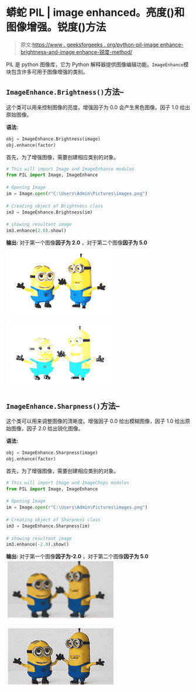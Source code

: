 # 蟒蛇 PIL | image enhanced。亮度()和图像增强。锐度()方法

> 原文:[https://www . geeksforgeeks . org/python-pil-image enhance-brightness-and-image enhance-锐度-method/](https://www.geeksforgeeks.org/python-pil-imageenhance-brightness-and-imageenhance-sharpness-method/)

PIL 是 python 图像库，它为 Python 解释器提供图像编辑功能。`ImageEnhance`模块包含许多可用于图像增强的类别。

## `ImageEnhance.Brightness()`方法–

这个类可以用来控制图像的亮度。增强因子为 0.0 会产生黑色图像。因子 1.0 给出原始图像。

**语法:**

```py
obj = ImageEnhance.Brightness(image)
obj.enhance(factor)

```

首先，为了增强图像，需要创建相应类别的对象。

```py
# This will import Image and ImageEnhance modules
from PIL import Image, ImageEnhance

# Opening Image
im = Image.open(r"C:\Users\Admin\Pictures\images.png")

# Creating object of Brightness class
im3 = ImageEnhance.Brightness(im)

# showing resultant image
im3.enhance(2.0).show()
```

**输出:**
对于第一个图像**因子为 2.0** ，对于第二个图像**因子为 5.0**
![](img/427216271a97a4a0e82ff2033a3036a7.png)

![](img/16e4bbc5f570a38f49699bc35a054e9a.png)

## `ImageEnhance.Sharpness()`方法–

这个类可以用来调整图像的清晰度。增强因子 0.0 给出模糊图像，因子 1.0 给出原始图像，因子 2.0 给出锐化图像。

**语法:**

```py
obj = ImageEnhance.Sharpness(image)
obj.enhance(factor)

```

首先，为了增强图像，需要创建相应类别的对象。

```py
# This will import Image and ImageChops modules
from PIL import Image, ImageEnhance

# Opening Image
im = Image.open(r"C:\Users\Admin\Pictures\images.png")

# Creating object of Sharpness class
im3 = ImageEnhance.Sharpness(im)

# showing resultant image
im3.enhance(-2.0).show()
```

**输出:**
对于第一个图像**因子为-2.0** ，对于第二个图像**因子为 5.0**
![](img/a406509b7ff11071be645a6ed414d1e0.png)

![](img/cb516afa63f88320daab4fa060df0d68.png)